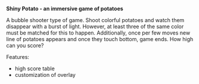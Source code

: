 **Shiny Potato - an immersive game of potatoes**

A bubble shooter type of game. Shoot colorful potatoes and watch them disappear with a burst of light. However, at least three of the same color must be matched for this to happen. Additionally, once per few moves new line of potatoes appears and once they touch bottom, game ends. How high can you score?

Features:
- high score table
- customization of overlay